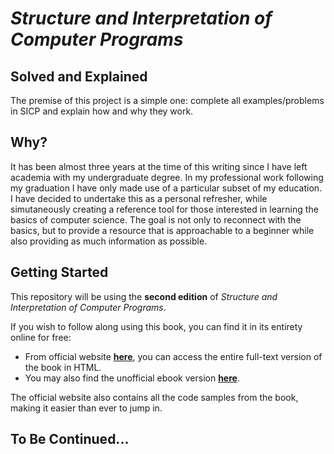 # *Structure and Interpretation of Computer Programs*
## Solved and Explained

The premise of this project is a simple one: complete all examples/problems in SICP and explain how and why they work.

##  Why?

It has been almost three years at the time of this writing since I have left academia with my undergraduate degree. In my professional work following my graduation I have only made use of a particular subset of my education. I have decided to undertake this as a personal refresher, while simutaneously creating a reference tool for those interested in learning the basics of computer science. The goal is not only to reconnect with the basics, but to provide a resource that is approachable to a beginner while also providing as much information as possible.

## Getting Started

This repository will be using the **second edition** of *Structure and Interpretation of Computer Programs*.

If you wish to follow along using this book, you can find it in its entirety online for free:
 * From official website **[here](https://mitpress.mit.edu/sicp/)**, you can access the entire full-text version of the book in HTML. 
 * You may also find the unofficial ebook version **[here](https://sarabander.github.io/sicp/)**.
 
 The official website also contains all the code samples from the book, making it easier than ever to jump in. 
 
 ## To Be Continued...
